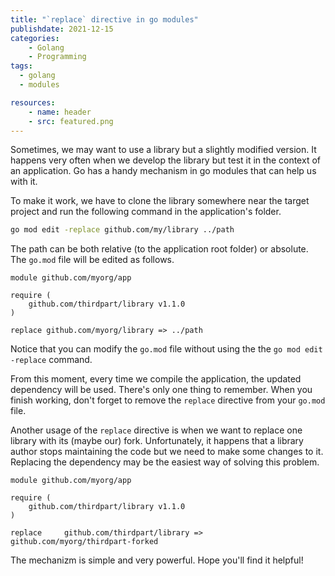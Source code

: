 ```yaml
---
title: "`replace` directive in go modules"
publishdate: 2021-12-15
categories: 
    - Golang
    - Programming
tags:
  - golang
  - modules

resources:
    - name: header
    - src: featured.png
---
```


Sometimes, we may want to use a library but a slightly modified version. It happens very often when we develop the library but test it in the context of an application. Go has a handy mechanism in go modules that can help us with it.

To make it work, we have to clone the library somewhere near the target project and run the following command in the application's folder.
```sh
go mod edit -replace github.com/my/library ../path
```

The path can be both relative (to the application root folder) or absolute. The `go.mod` file will be edited as follows.

```
module github.com/myorg/app

require (
	github.com/thirdpart/library v1.1.0
)

replace github.com/myorg/library => ../path
```

Notice that you can modify the `go.mod` file without using the the `go mod edit -replace` command.

From this moment, every time we compile the application, the updated dependency will be used. There's only one thing to remember. When you finish working, don't forget to remove the `replace` directive from your `go.mod` file.

Another usage of the `replace` directive is when we want to replace one library with its (maybe our) fork. Unfortunately, it happens that a library author stops maintaining the code but we need to make some changes to it. Replacing the dependency may be the easiest way of solving this problem.

```
module github.com/myorg/app

require (
	github.com/thirdpart/library v1.1.0
)

replace 	github.com/thirdpart/library => github.com/myorg/thirdpart-forked
```

The mechanizm is simple and very powerful. Hope you'll find it helpful!